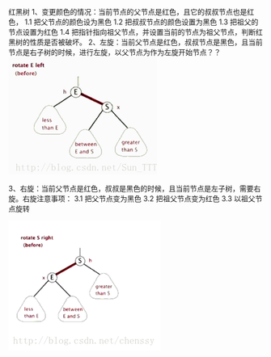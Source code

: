 红黑树
1、变更颜色的情况：当前节点的父节点是红色，且它的叔叔节点也是红色，
    1.1 把父节点的颜色设为黑色
    1.2 把叔叔节点的颜色设置为黑色
    1.3 把祖父的节点设置为红色
    1.4 把指针指向祖父节点，并设置当前的节点为祖父节点，判断红黑树的性质是否被破坏。
2、左旋：当前父节点是红色，叔叔节点是黑色，且当前节点是右子树的时候，进行左旋，以父节点为作为左旋开始节点？？
![timg](red-black-tree.assets/timg.gif)

3、右旋：当前父节点是红色，叔叔是黑色的时候，且当前节点是左子树，需要右旋。右旋注意事项：
    3.1 把父节点变为黑色
    3.2 把祖父节点变为红色
    3.3 以祖父节点旋转

![timg-right](red-black-tree.assets/timg-right.gif)


